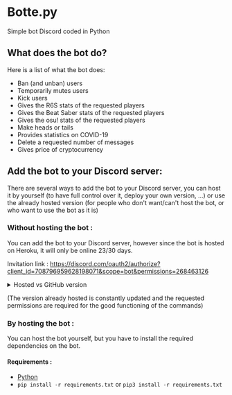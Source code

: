 # Botte.py

Simple bot Discord coded in Python

## What does the bot do?

Here is a list of what the bot does:

- Ban (and unban) users
- Temporarily mutes users
- Kick users
- Gives the R6S stats of the requested players
- Gives the Beat Saber stats of the requested players
- Gives the osu! stats of the requested players
- Make heads or tails
- Provides statistics on COVID-19
- Delete a requested number of messages
- Gives price of cryptocurrency

## Add the bot to your Discord server:

There are several ways to add the bot to your Discord server, you can host it by yourself (to have full control over it, deploy your own version, ...) or use the already hosted version (for people who don't want/can't host the bot, or who want to use the bot as it is)

### Without hosting the bot :

You can add the bot to your Discord server, however since the bot is hosted on Heroku, it will only be online 23/30 days.

Invitation link : https://discord.com/oauth2/authorize?client_id=708796959628198071&scope=bot&permissions=268463126

<details><summary>Hosted vs GitHub version</summary>
<p>
<i>If some features are reserved for the hosted version it's to not complicate the code with things that people might not use</i>

- The hosted version has a Firebase database to save people's in-game username (in order to facilitate the use of !osu, !bs, ...), with that they just have to use !osu to get their stats and are not obliged to put their username anymore
</p>
</details>

(The version already hosted is constantly updated and the requested permissions are required for the good functioning of the commands)

### By hosting the bot :

You can host the bot yourself, but you have to install the required dependencies on the bot. 
#### Requirements : 
- [Python](https://www.python.org/downloads/)
- `pip install -r requirements.txt` or `pip3 install -r requirements.txt`